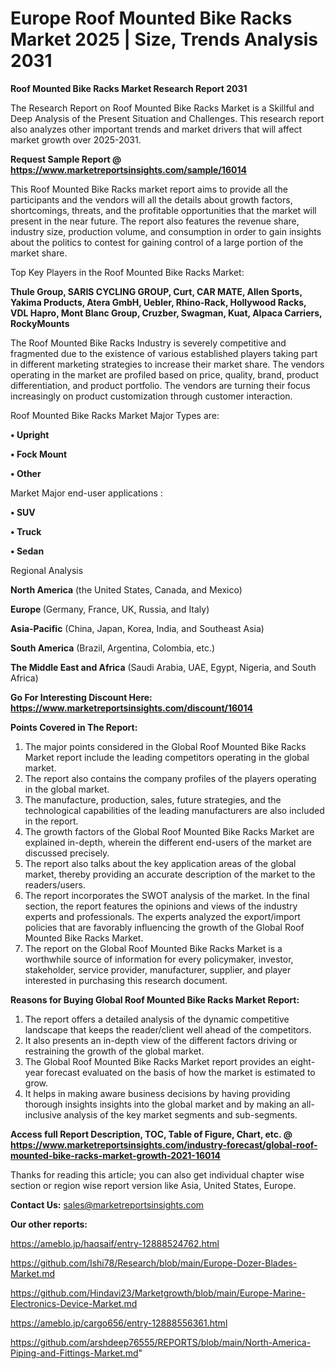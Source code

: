  # Europe Roof Mounted Bike Racks Market 2025 | Size, Trends Analysis 2031

<strong>Roof Mounted Bike Racks Market Research Report 2031</strong>

The Research Report on Roof Mounted Bike Racks Market is a Skillful and Deep Analysis of the Present Situation and Challenges. This research report also analyzes other important trends and market drivers that will affect market growth over 2025-2031.

<strong>Request Sample Report @ <a href=https://www.marketreportsinsights.com/sample/16014>https://www.marketreportsinsights.com/sample/16014</a></strong>

This Roof Mounted Bike Racks market report aims to provide all the participants and the vendors will all the details about growth factors, shortcomings, threats, and the profitable opportunities that the market will present in the near future. The report also features the revenue share, industry size, production volume, and consumption in order to gain insights about the politics to contest for gaining control of a large portion of the market share.

Top Key Players in the Roof Mounted Bike Racks Market:

<strong>Thule Group, SARIS CYCLING GROUP, Curt, CAR MATE, Allen Sports, Yakima Products, Atera GmbH, Uebler, Rhino-Rack, Hollywood Racks, VDL Hapro, Mont Blanc Group, Cruzber, Swagman, Kuat, Alpaca Carriers, RockyMounts</strong>

The Roof Mounted Bike Racks Industry is severely competitive and fragmented due to the existence of various established players taking part in different marketing strategies to increase their market share. The vendors operating in the market are profiled based on price, quality, brand, product differentiation, and product portfolio. The vendors are turning their focus increasingly on product customization through customer interaction.

Roof Mounted Bike Racks Market Major Types are:

<strong>• Upright

• Fock Mount

• Other</strong>

Market Major end-user applications :

<strong>• SUV

• Truck

• Sedan</strong>

Regional Analysis

</u><strong><b>North America</b></strong> (the United States, Canada, and Mexico)

<strong><b>Europe </b></strong>(Germany, France, UK, Russia, and Italy)

<strong><b>Asia-Pacific</b></strong> (China, Japan, Korea, India, and Southeast Asia)

<strong><b>South America</b></strong> (Brazil, Argentina, Colombia, etc.)

<strong><b>The Middle East and Africa</b></strong> (Saudi Arabia, UAE, Egypt, Nigeria, and South Africa)

<strong>Go For Interesting Discount Here: <a href=https://www.marketreportsinsights.com/discount/16014>https://www.marketreportsinsights.com/discount/16014</a></strong>

<strong>Points Covered in The Report:</strong>
<ol>
  <li>The major points considered in the Global Roof Mounted Bike Racks Market report include the leading competitors operating in the global market.</li>
  <li>The report also contains the company profiles of the players operating in the global market.</li>
  <li>The manufacture, production, sales, future strategies, and the technological capabilities of the leading manufacturers are also included in the report.</li>
  <li>The growth factors of the Global Roof Mounted Bike Racks Market are explained in-depth, wherein the different end-users of the market are discussed precisely.</li>
  <li>The report also talks about the key application areas of the global market, thereby providing an accurate description of the market to the readers/users.</li>
  <li>The report incorporates the SWOT analysis of the market. In the final section, the report features the opinions and views of the industry experts and professionals. The experts analyzed the export/import policies that are favorably influencing the growth of the Global Roof Mounted Bike Racks Market.</li>
  <li>The report on the Global Roof Mounted Bike Racks Market is a worthwhile source of information for every policymaker, investor, stakeholder, service provider, manufacturer, supplier, and player interested in purchasing this research document.</li>
</ol>
<strong>Reasons for Buying Global Roof Mounted Bike Racks Market Report:</strong>

<ol>
  <li>The report offers a detailed analysis of the dynamic competitive landscape that keeps the reader/client well ahead of the competitors.</li>
  <li>It also presents an in-depth view of the different factors driving or restraining the growth of the global market.</li>
  <li>The Global Roof Mounted Bike Racks Market report provides an eight-year forecast evaluated on the basis of how the market is estimated to grow.</li>
  <li>It helps in making aware business decisions by having providing thorough insights insights into the global market and by making an all-inclusive analysis of the key market segments and sub-segments.</li>
</ol>
<strong>Access full Report Description, TOC, Table of Figure, Chart, etc. @ <a href=https://www.marketreportsinsights.com/industry-forecast/global-roof-mounted-bike-racks-market-growth-2021-16014>https://www.marketreportsinsights.com/industry-forecast/global-roof-mounted-bike-racks-market-growth-2021-16014</a></strong>


Thanks for reading this article; you can also get individual chapter wise section or region wise report version like Asia, United States, Europe.

<strong>Contact Us:</strong>
sales@marketreportsinsights.com

<strong>Our other reports:</strong>

<a href=https://ameblo.jp/haqsaif/entry-12888524762.html>https://ameblo.jp/haqsaif/entry-12888524762.html</a>

<a href=https://github.com/Ishi78/Research/blob/main/Europe-Dozer-Blades-Market.md>https://github.com/Ishi78/Research/blob/main/Europe-Dozer-Blades-Market.md</a>

<a href=https://github.com/Hindavi23/Marketgrowth/blob/main/Europe-Marine-Electronics-Device-Market.md>https://github.com/Hindavi23/Marketgrowth/blob/main/Europe-Marine-Electronics-Device-Market.md</a>

<a href=https://ameblo.jp/cargo656/entry-12888556361.html>https://ameblo.jp/cargo656/entry-12888556361.html</a>

<a href=https://github.com/arshdeep76555/REPORTS/blob/main/North-America-Piping-and-Fittings-Market.md>https://github.com/arshdeep76555/REPORTS/blob/main/North-America-Piping-and-Fittings-Market.md</a>"
